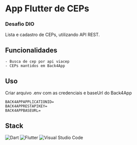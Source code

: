 # App Flutter de CEPs

### Desafio DIO

Lista e cadastro de CEPs, utilizando API REST.

## Funcionalidades
    - Busca de cep por api viacep
    - CEPs mantidos em Back4App

## Uso
Criar arquivo .env com as credenciais e baseUrl do Back4App
```
BACK4APPAPPLICATIONID=
BACK4APPRESTAPIKEY=
BACK4APPBASEURL=
```

## Stack

![Dart](https://img.shields.io/badge/dart-%230175C2.svg?style=for-the-badge&logo=dart&logoColor=white) ![Flutter](https://img.shields.io/badge/Flutter-%2302569B.svg?style=for-the-badge&logo=Flutter&logoColor=white)
 ![Visual Studio Code](https://img.shields.io/badge/Visual%20Studio%20Code-0078d7.svg?style=for-the-badge&logo=visual-studio-code&logoColor=white)
